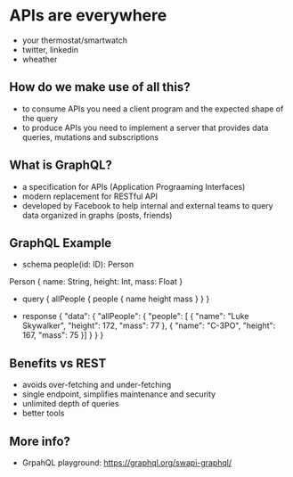 # APIs are everywhere
- your thermostat/smartwatch
- twitter, linkedin
- wheather

## How do we make use of all this?
- to consume APIs you need a client program and the expected shape of the query
- to produce APIs you need to implement a server that provides data queries, mutations and subscriptions

## What is GraphQL?
- a specification for APIs (Application Prograaming Interfaces)
- modern replacement for RESTful API
- developed by Facebook to help internal and external teams to query data organized in graphs (posts, friends)

## GraphQL Example

- schema
people(id: ID): Person

Person {
  name: String,
  height: Int,
  mass: Float
}

- query
{
  allPeople {
    people {
      name
      height
      mass
    }
  }
}

- response
{
  "data": {
    "allPeople": {
      "people": [
        {
          "name": "Luke Skywalker",
          "height": 172,
          "mass": 77
        },
        {
          "name": "C-3PO",
          "height": 167,
          "mass": 75
        }]
      }
   }
}   

## Benefits vs REST
- avoids over-fetching and under-fetching
- single endpoint, simplifies maintenance and security
- unlimited depth of queries
- better tools

## More info?
- GrpahQL playground: https://graphql.org/swapi-graphql/
